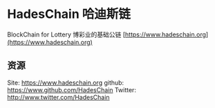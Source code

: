 # HadesChain 哈迪斯链
BlockChain for Lottery 博彩业的基础公链
[https://www.hadeschain.org](https://www.hadeschain.org)
## 资源
Site: https://www.hadeschain.org
github: https://www.github.com/HadesChain
Twitter: http://www.twitter.com/HadesChain 